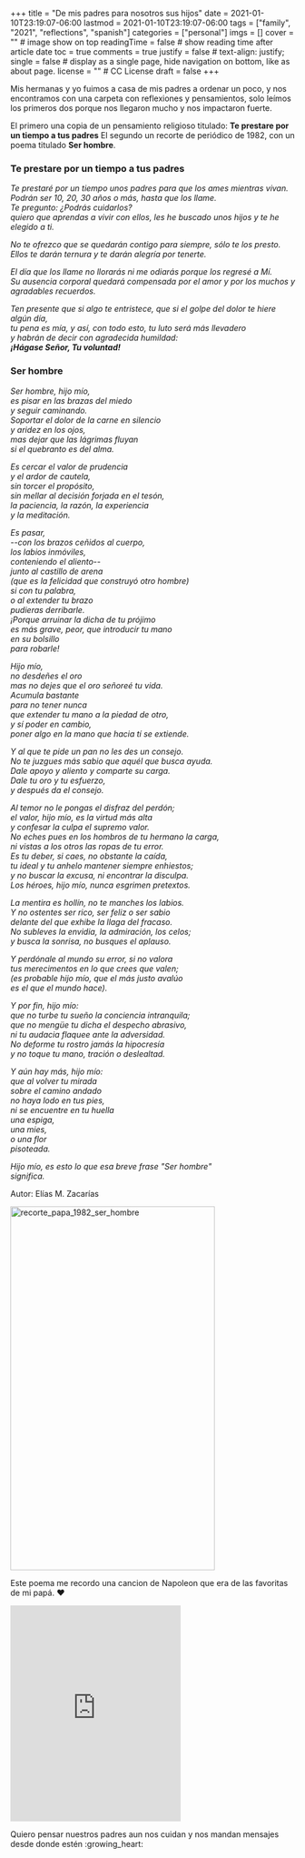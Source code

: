 +++
title = "De mis padres para nosotros sus hijos"
date = 2021-01-10T23:19:07-06:00
lastmod = 2021-01-10T23:19:07-06:00
tags = ["family", "2021", "reflections", "spanish"]
categories = ["personal"]
imgs = []
cover = ""  # image show on top
readingTime = false  # show reading time after article date
toc = true
comments = true
justify = false  # text-align: justify;
single = false  # display as a single page, hide navigation on bottom, like as about page.
license = ""  # CC License
draft = false
+++

 
Mis hermanas y yo fuimos a casa de mis padres a ordenar un poco, y nos encontramos con una carpeta con reflexiones y pensamientos, solo leímos los primeros dos porque nos llegaron mucho y nos impactaron fuerte.

El primero una copia de un pensamiento religioso titulado: **Te prestare por un tiempo a tus padres** El segundo un recorte de periódico de 1982, con un poema titulado **Ser hombre**.  

### Te prestare por un tiempo a tus padres

_Te prestaré por un tiempo unos padres para que los ames mientras vivan.  
Podrán ser 10, 20, 30 años o más, hasta que los llame.  
Te pregunto: ¿Podrás cuidarlos?  
quiero que aprendas a vivir con ellos, les he buscado unos hijos y te he elegido a ti._  

_No te ofrezco que se quedarán contigo para siempre, sólo te los presto.  
Ellos te darán ternura y te darán alegría por tenerte._  

_El día que los llame no llorarás ni me odiarás porque los regresé a Mí.  
Su ausencia corporal quedará compensada por el amor y por los muchos y agradables recuerdos._  

_Ten presente que si algo te entristece, que si el golpe del dolor te hiere algún día,  
tu pena es mía, y así, con todo esto, tu luto será más llevadero  
y habrán de decir con agradecida humildad:_  
_**¡Hágase Señor, Tu voluntad!**_


### Ser hombre
 
_Ser hombre, hijo mío,  
es pisar en las brazas del miedo  
y seguir caminando.  
Soportar el dolor de la carne en silencio  
y aridez en los ojos,  
mas dejar que las lágrimas fluyan  
si el quebranto es del alma._  

_Es cercar el valor de prudencia  
y el ardor de cautela,  
sin torcer el propósito,  
sin mellar al decisión forjada en el tesón,  
la paciencia, la razón, la experiencia  
y la meditación._  

_Es pasar,  
--con los brazos ceñidos al cuerpo,  
los labios inmóviles,  
conteniendo el aliento--  
junto al castillo de arena  
(que es la felicidad que construyó otro hombre)  
si con tu palabra,  
o al extender tu brazo  
pudieras derribarle.  
¡Porque arruinar la dicha de tu prójimo  
es más grave, peor, que introducir tu mano  
en su bolsillo  
para robarle!_  

_Hijo mío,  
no desdeñes el oro  
mas no dejes que el oro señoreé tu vida.  
Acumula bastante  
para no tener nunca  
que extender tu mano a la piedad de otro,  
y sí poder en cambio,  
poner algo en la mano que hacia tí se extiende._  

_Y al que te pide un pan no les des un consejo.  
No te juzgues más sabio que aquél que busca ayuda.  
Dale apoyo y aliento y comparte su carga.  
Dale tu oro y tu esfuerzo,  
y después da el consejo._  

_Al temor no le pongas el disfraz del perdón;  
el valor, hijo mío, es la virtud más alta  
y confesar la culpa el supremo valor.  
No eches pues en los hombros de tu hermano la carga,  
ni vistas a los otros las ropas de tu error.  
Es tu deber, si caes, no obstante la caída,  
tu ideal y tu anhelo mantener siempre enhiestos;  
y no buscar la excusa, ni encontrar la disculpa.  
Los héroes, hijo mío, nunca esgrimen pretextos._  

_La mentira es hollín, no te manches los labios.  
Y no ostentes ser rico, ser feliz o ser sabio  
delante del que exhibe la llaga del fracaso.  
No subleves la envidia, la admiración, los celos;  
y busca la sonrisa, no busques el aplauso._  

_Y perdónale al mundo su error, si no valora  
tus merecimentos en lo que crees que valen;  
(es probable hijo mío, que el más justo avalúo  
es el que el mundo hace)._  

_Y por fin, hijo mío:  
que no turbe tu sueño la conciencia intranquila;  
que no mengüe tu dicha el despecho abrasivo,  
ni tu audacia flaquee ante la adversidad.  
No deforme tu rostro jamás la hipocresía  
y no toque tu mano, tración o deslealtad._  

_Y aún hay más, hijo mío:  
que al volver tu mirada  
sobre el camino andado  
no haya lodo en tus pies,  
ni se encuentre en tu huella  
una espiga,  
una mies,  
o una flor  
pisoteada._  

_Hijo mío, es esto
lo que esa breve frase "Ser hombre"  
significa._  

Autor: Elías M. Zacarías

<a data-flickr-embed="true" href="https://www.flickr.com/photos/p4tux/50823680546/in/dateposted-public/" title="recorte_papa_1982_ser_hombre"><img src="https://live.staticflickr.com/65535/50823680546_ffe181649d_z.jpg" width="360" height="640" alt="recorte_papa_1982_ser_hombre"></a><script async src="//embedr.flickr.com/assets/client-code.js" charset="utf-8"></script>

Este poema me recordo una cancion de Napoleon que era de las favoritas de mi papá. :heart:

<iframe src="https://open.spotify.com/embed/track/2NDxFeo5SnuUhtigu8HXbQ" width="300" height="380" frameborder="0" allowtransparency="true" allow="encrypted-media"></iframe>

Quiero pensar nuestros padres aun nos cuidan y nos mandan mensajes desde donde estén :growing_heart:
